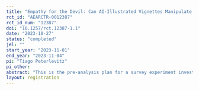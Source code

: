 ```yaml
---
title: "Empathy for the Devil: Can AI-Illustrated Vignettes Manipulate Affective Polarization and Democratic Values?"
rct_id: "AEARCTR-0012387"
rct_id_num: "12387"
doi: "10.1257/rct.12387-1.1"
date: "2023-10-27"
status: "completed"
jel: ""
start_year: "2023-11-01"
end_year: "2023-11-04"
pi: "Tiago Peterlevitz"
pi_other:
abstract: "This is the pre-analysis plan for a survey experiment investigating how AI-illustrated vignettes emphasizing tolerance and counter-stereotypes can foster empathy toward political adversaries."
layout: registration
---
```


